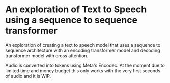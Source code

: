 # An exploration of Text to Speech using a sequence to sequence transformer

An exploration of creating a text to speech model that uses a sequence to sequence
architecture with an encoding transformer model and decoding transformer model with cross attention.

Audio is converted into tokens using Meta's Encodec. At the moment due to limited time
and money budget this only works with the very first seconds of audio and it is WIP.
